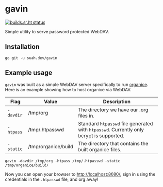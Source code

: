 # gavin

[![builds.sr.ht status](https://builds.sr.ht/~qbit/gavin.svg)](https://builds.sr.ht/~qbit/gavin?)

Simple utility to serve password protected WebDAV.

## Installation

```
go git -u suah.dev/gavin
```

## Example usage

`gavin` was built as a simple WebDAV server specifically to run
[organice](https://github.com/200ok-ch/organice). Here is an example showing how
to host organice via WebDAV.

| Flag      | Value               | Description                                                                             |
|-----------|---------------------|-----------------------------------------------------------------------------------------|
| `-davdir` | /tmp/org            | The directory we have our .org files in.                                                |
| `-htpass` | /tmp/.htpasswd      | Standard `htpasswd` file generated with `htpasswd`. Currently only bcrypt is supported. |
| `-static` | /tmp/organice/build | The directory that contains the built organice files.                                   |

```
gavin -davdir /tmp/org -htpass /tmp/.htpasswd -static /tmp/organice/build/
```

Now you can open your browser to
[http://localhost:8080/](http://localhost:8080/), sign in using the credentials
in the `.htpasswd` file, and org away!

